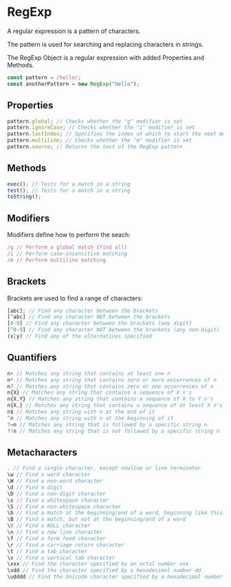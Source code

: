 # RegExp

A regular expression is a pattern of characters.

The pattern is used for searching and replacing characters in strings.

The RegExp Object is a regular expression with added Properties and Methods.

```js
const pattern = /hello/;
const anotherPattern = new RegExp("hello");
```

## Properties

```js
pattern.global; // Checks whether the "g" modifier is set
pattern.ignoreCase; // Checks whether the "i" modifier is set
pattern.lastIndex; // Specifies the index at which to start the next match
pattern.multiline; // Checks whether the "m" modifier is set
pattern.source; // Returns the text of the RegExp pattern
```

## Methods

```js
exec(); // Tests for a match in a string
test(); // Tests for a match in a string
toString();
```

## Modifiers

Modifiers define how to perform the seach:

```js
/g // Perform a global match (find all)
/i // Perform case-insensitive matching
/m // Perform multiline matching
```

## Brackets

Brackets are used to find a range of characters:

```js
[abc]; // Find any character between the brackets
[^abc] // Find any character NOT between the brackets
[0-9] // Find any character between the brackets (any digit)
[^0-9] // Find any character NOT between the brackets (any non-digit)
(x|y) // Find any of the alternatives specified
```

## Quantifiers

```js
n+ // Matches any string that contains at least one n
n* // Matches any string that contains zero or more occurrences of n
n? // Matches any string that contains zero or one occurrences of n
n{X} // Matches any string that contains a sequence of X n's
n{X,Y} // Matches any string that contains a sequence of X to Y n's
n{X,} // Matches any string that contains a sequence of at least X n's
n$ // Matches any string with n at the end of it
^n // Matches any string with n at the beginning of it
?=n // Matches any string that is followed by a specific string n
?!n // Matches any string that is not followed by a specific string n
```

## Metacharacters

```js
. // Find a single character, except newline or line terminator
\w // Find a word character
\W // Find a non-word character
\d // Find a digit
\D // Find a non-digit character
\s // Find a whitespace character
\S // Find a non-whitespace character
\b // Find a match at the beginning/end of a word, beginning like this: \bHI, end like this: HI\b
\B // Find a match, but not at the beginning/end of a word
\0 // Find a NULL character
\n // Find a new line character
\f // Find a form feed character
\r // Find a carriage return character
\t // Find a tab character
\v // Find a vertical tab character
\xxx // Find the character specified by an octal number xxx
\xdd // Find the character specified by a hexadecimal number dd
\udddd // Find the Unicode character specified by a hexadecimal number dddd
```
